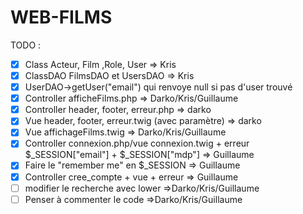 # WEB-FILMS

TODO :
- [x] Class Acteur, Film ,Role, User => Kris 
- [x] ClassDAO FilmsDAO et UsersDAO => Kris
- [x] UserDAO->getUser("email") qui renvoye null si pas d'user trouvé
- [x] Controller afficheFilms.php => Darko/Kris/Guillaume
- [x] Controller header, footer, erreur.php => darko
- [x] Vue header, footer, erreur.twig (avec paramètre) => darko
- [x] Vue affichageFilms.twig => Darko/Kris/Guillaume
- [x] Controller connexion.php/vue connexion.twig + erreur 
  $_SESSION["email"] + $_SESSION["mdp"] => Guillaume
- [x] Faire le "remember me" en $_SESSION => Guillaume
- [x] Controller cree_compte + vue + erreur => Guillaume 
- [ ] modifier le recherche avec lower =>Darko/Kris/Guillaume
- [ ] Penser à commenter le code =>Darko/Kris/Guillaume